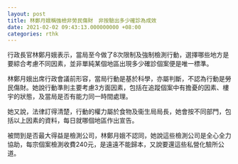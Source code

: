 ```yaml
---
layout: post
title: 林鄭月娥稱強檢非勞民傷財　非按驗出多少確診為成效
date: 2021-02-02 09:43:13.000000000 +08:00
categories: rthk
---
```


行政長官林鄭月娥表示，當局至今做了8次限制及強制檢測行動，選擇哪些地方是要綜合考慮不同因素，並非單純某個地區出現多少確診個案便是唯一標準。

林鄭月娥出席行政會議前形容，當局行動是基於科學，亦屬判斷，不認為行動是勞民傷財。她說行動準則主要考慮3方面因素，包括在追蹤個案中有擔憂的因素、樓宇的狀態，及當局是否有能力同一時間處理。

她又說，法律訂得清楚，行動的權力屬於食物及衞生局局長，她會按不同部門，包括以上因素的資料，每日就哪個地區作出宣告。

被問到是否最大得益是檢測公司，林鄭月娥不認同，她說這些檢測公司是全心全力協助，每宗個案檢測收費240元，是遠遠不能歸本，又說要還這些私營化驗所公道。
